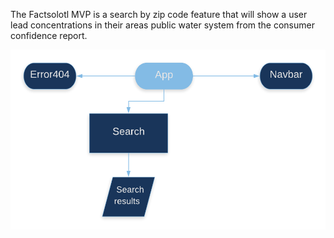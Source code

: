 
The Factsolotl MVP is a search by zip code feature that will show a user lead concentrations in their areas public water system from the consumer confidence report.

![Factsolotl](factsolotl-flow.png)